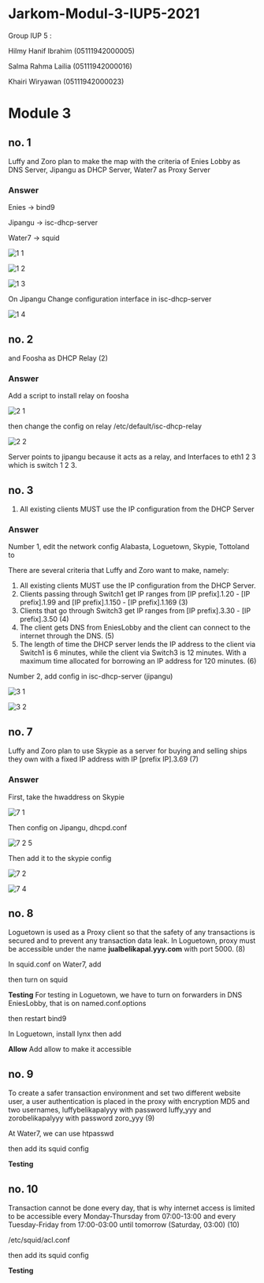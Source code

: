 # Jarkom-Modul-3-IUP5-2021


Group IUP 5 :

Hilmy Hanif Ibrahim (05111942000005)

Salma Rahma Lailia  (05111942000016)

Khairi Wiryawan     (05111942000023)


# Module 3

## no. 1

Luffy and Zoro plan to make the map with the criteria of Enies Lobby as DNS Server, Jipangu as DHCP Server, Water7 as Proxy Server

### Answer

Enies → bind9

Jipangu → isc-dhcp-server

Water7 → squid

![1 1](https://user-images.githubusercontent.com/73702347/140918006-13b947c5-f4f2-44b3-b844-49d6d34cc785.jpg)

![1 2](https://user-images.githubusercontent.com/73702347/140918555-2f19b29c-8c84-449c-8b45-d3346426ecf4.jpg)

![1 3](https://user-images.githubusercontent.com/73702347/140918587-41ca8377-08b8-4b34-b42a-b41ad8c332bc.jpg)

On Jipangu
Change configuration interface in isc-dhcp-server

![1 4](https://user-images.githubusercontent.com/73702347/140918592-f910d835-c272-4c83-913f-ee0c2660886e.jpg)

## no. 2

and Foosha as DHCP Relay (2)

### Answer

Add a script to install relay on foosha

![2 1](https://user-images.githubusercontent.com/73702347/140919132-19526c24-9269-47fd-98ef-acaba2c890e6.jpg)

then change the config on relay /etc/default/isc-dhcp-relay

![2 2](https://user-images.githubusercontent.com/73702347/140919142-13746365-5d5a-4856-a1a5-e530fef34533.jpg)

Server points to jipangu because it acts as a relay, and Interfaces to eth1 2 3 which is switch 1 2 3.

## no. 3

1. All existing clients MUST use the IP configuration from the DHCP Server

### Answer

Number 1, edit the network config Alabasta, Loguetown, Skypie, Tottoland to

There are several criteria that Luffy and Zoro want to make, namely:

1. All existing clients MUST use the IP configuration from the DHCP Server.
2. Clients passing through Switch1 get IP ranges from [IP prefix].1.20 - [IP prefix].1.99 and [IP prefix].1.150 - [IP prefix].1.169 (3)
3. Clients that go through Switch3 get IP ranges from [IP prefix].3.30 - [IP prefix].3.50 (4)
4. The client gets DNS from EniesLobby and the client can connect to the internet through the DNS. (5)
5. The length of time the DHCP server lends the IP address to the client via Switch1 is 6 minutes, while the client via Switch3 is 12 minutes. With a maximum time allocated for borrowing an IP address for 120 minutes. (6)

Number 2, add config in isc-dhcp-server (jipangu)

![3 1](https://user-images.githubusercontent.com/73702347/140919518-3357af0a-b3dc-4611-94d2-68009c73d709.jpg)

![3 2](https://user-images.githubusercontent.com/73702347/140919533-e82cb1d5-529c-492e-8518-f29678687b6a.jpg)

## no. 7

Luffy and Zoro plan to use Skypie as a server for buying and selling ships they own with a fixed IP address with IP [prefix IP].3.69 (7)

### Answer

First, take the hwaddress on Skypie

![7 1](https://user-images.githubusercontent.com/73702347/140920056-ed01d2d8-8220-4821-a502-8e9d6593b031.jpg)

Then config on Jipangu, dhcpd.conf

![7 2 5](https://user-images.githubusercontent.com/73702347/140920089-5ff818fe-2164-4d38-9a3e-8dd5ca6443ff.jpg)

Then add it to the skypie config

![7 2](https://user-images.githubusercontent.com/73702347/140920081-ccd29a44-f470-41e4-9e63-a682c9bd11e1.jpg)

![7 4](https://user-images.githubusercontent.com/73702347/140920098-8078b510-cd9c-4b58-9268-827a62355115.jpg)

## no. 8

Loguetown is used as a Proxy client so that the safety of any transactions is secured and to prevent any transaction data leak. In Loguetown, proxy must be accessible under the name **jualbelikapal.yyy.com** with port 5000. (8)

In squid.conf on Water7, add

then turn on squid

**Testing**
For testing in Loguetown, we have to turn on forwarders in DNS EniesLobby, that is on named.conf.options

then restart bind9

In Loguetown, install lynx
then add

**Allow**
Add allow to make it accessible 

## no. 9

To create a safer transaction environment and set two different website user, a user authentication is placed in the proxy with encryption MD5 and two usernames, luffybelikapalyyy with password luffy_yyy and zorobelikapalyyy with password zoro_yyy (9)

At Water7, we can use htpasswd

then add its squid config

**Testing**

## no. 10

Transaction cannot be done every day, that is why internet access is limited to be accessible every Monday-Thursday from 07:00-13:00 and every Tuesday-Friday from 17:00-03:00 until tomorrow (Saturday, 03:00) (10)

/etc/squid/acl.conf

then add its squid config

**Testing**

